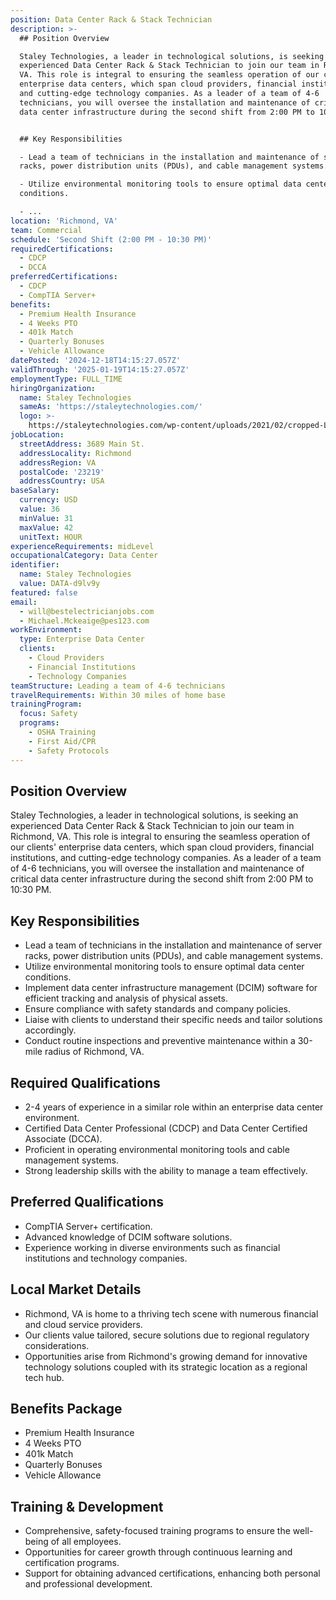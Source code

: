 ```yaml
---
position: Data Center Rack & Stack Technician
description: >-
  ## Position Overview

  Staley Technologies, a leader in technological solutions, is seeking an
  experienced Data Center Rack & Stack Technician to join our team in Richmond,
  VA. This role is integral to ensuring the seamless operation of our clients'
  enterprise data centers, which span cloud providers, financial institutions,
  and cutting-edge technology companies. As a leader of a team of 4-6
  technicians, you will oversee the installation and maintenance of critical
  data center infrastructure during the second shift from 2:00 PM to 10:30 PM.


  ## Key Responsibilities

  - Lead a team of technicians in the installation and maintenance of server
  racks, power distribution units (PDUs), and cable management systems.

  - Utilize environmental monitoring tools to ensure optimal data center
  conditions.

  - ...
location: 'Richmond, VA'
team: Commercial
schedule: 'Second Shift (2:00 PM - 10:30 PM)'
requiredCertifications:
  - CDCP
  - DCCA
preferredCertifications:
  - CDCP
  - CompTIA Server+
benefits:
  - Premium Health Insurance
  - 4 Weeks PTO
  - 401k Match
  - Quarterly Bonuses
  - Vehicle Allowance
datePosted: '2024-12-18T14:15:27.057Z'
validThrough: '2025-01-19T14:15:27.057Z'
employmentType: FULL_TIME
hiringOrganization:
  name: Staley Technologies
  sameAs: 'https://staleytechnologies.com/'
  logo: >-
    https://staleytechnologies.com/wp-content/uploads/2021/02/cropped-Logo_StaleyTechnologies.png
jobLocation:
  streetAddress: 3689 Main St.
  addressLocality: Richmond
  addressRegion: VA
  postalCode: '23219'
  addressCountry: USA
baseSalary:
  currency: USD
  value: 36
  minValue: 31
  maxValue: 42
  unitText: HOUR
experienceRequirements: midLevel
occupationalCategory: Data Center
identifier:
  name: Staley Technologies
  value: DATA-d9lv9y
featured: false
email:
  - will@bestelectricianjobs.com
  - Michael.Mckeaige@pes123.com
workEnvironment:
  type: Enterprise Data Center
  clients:
    - Cloud Providers
    - Financial Institutions
    - Technology Companies
teamStructure: Leading a team of 4-6 technicians
travelRequirements: Within 30 miles of home base
trainingProgram:
  focus: Safety
  programs:
    - OSHA Training
    - First Aid/CPR
    - Safety Protocols
---
```




## Position Overview
Staley Technologies, a leader in technological solutions, is seeking an experienced Data Center Rack & Stack Technician to join our team in Richmond, VA. This role is integral to ensuring the seamless operation of our clients' enterprise data centers, which span cloud providers, financial institutions, and cutting-edge technology companies. As a leader of a team of 4-6 technicians, you will oversee the installation and maintenance of critical data center infrastructure during the second shift from 2:00 PM to 10:30 PM.

## Key Responsibilities
- Lead a team of technicians in the installation and maintenance of server racks, power distribution units (PDUs), and cable management systems.
- Utilize environmental monitoring tools to ensure optimal data center conditions.
- Implement data center infrastructure management (DCIM) software for efficient tracking and analysis of physical assets.
- Ensure compliance with safety standards and company policies.
- Liaise with clients to understand their specific needs and tailor solutions accordingly.
- Conduct routine inspections and preventive maintenance within a 30-mile radius of Richmond, VA.

## Required Qualifications
- 2-4 years of experience in a similar role within an enterprise data center environment.
- Certified Data Center Professional (CDCP) and Data Center Certified Associate (DCCA).
- Proficient in operating environmental monitoring tools and cable management systems.
- Strong leadership skills with the ability to manage a team effectively.

## Preferred Qualifications
- CompTIA Server+ certification.
- Advanced knowledge of DCIM software solutions.
- Experience working in diverse environments such as financial institutions and technology companies.

## Local Market Details
- Richmond, VA is home to a thriving tech scene with numerous financial and cloud service providers.
- Our clients value tailored, secure solutions due to regional regulatory considerations.
- Opportunities arise from Richmond's growing demand for innovative technology solutions coupled with its strategic location as a regional tech hub.

## Benefits Package
- Premium Health Insurance
- 4 Weeks PTO
- 401k Match
- Quarterly Bonuses
- Vehicle Allowance

## Training & Development
- Comprehensive, safety-focused training programs to ensure the well-being of all employees.
- Opportunities for career growth through continuous learning and certification programs.
- Support for obtaining advanced certifications, enhancing both personal and professional development.